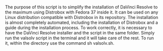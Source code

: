The purpose of this script is to simplify the installation of DaVinci Resolve to the maximum using Distrobox with Fedora 37 inside it. It can be used on any Linux distribution compatible with Distrobox in its repository. The installation is almost completely automated, including the installation of Distrobox and a guide during the installation process. To work correctly, it is necessary to have the DaVinci Resolve installer and the script in the same folder. Simply run the valsolv script in the terminal and it will take care of the rest. To run it, within the directory use the command sh valsolv.sh.
